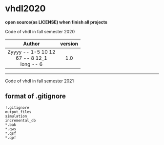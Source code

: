 # vhdl2020
**open source(as LICENSE) when finish all projects** 

Code of vhdl in fall semester 2020

|                     Author                      | version |
| :---------------------------------------------: | :-----: |
| Zyyyy -- 1-5 10 12<br>67 -- 8 12_1<br>long -- 6 |   1.0   |

---

Code of vhdl in fall semester 2021





## format of .gitignore

```.gitignore
!.gitignore
output_files
simulation
incremental_db
*.bak
*.qws
*.qsf
*.qpf
```

